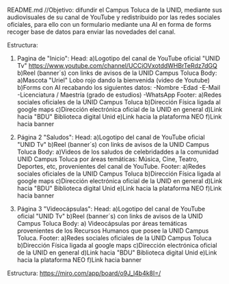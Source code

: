 README.md
//Objetivo: difundir el Campus Toluca de la UNID, mediante sus audiovisuales de su canal de YouTube y redistribuido por las redes sociales oficiales, para ello con un formulario mediante una AI en forma de forms recoger base de datos para enviar las novedades del canal.

Estructura:
1) Pagina de "Inicio":
Head:
a)Logotipo del canal de YouTube oficial "UNID Tv" https://www.youtube.com/channel/UCCiOVxotddWHBrTeRdz7dGQ 
b)Reel (banner´s) con links de avisos de la UNID Campus Toluca
Body:
a)Mascota "Uriel" Lobo rojo dando la bienvenida (video de Youtube)
b)Forms con AI recabando los siguientes datos:
						-Nombre
						-Edad
						-E-Mail
						-Licenciatura / Maestría (grado de estudios)
						-WhatsApp
Footer:
a)Redes sociales oficiales de la UNID Campus Toluca
b)Dirección Física ligada al google maps
c)Dirección electrónica oficial de la UNID en general
d)Link hacia "BDU" Biblioteca digital Unid
e)Link hacia la plataforma NEO
f)Link hacia banner


2) Página 2 "Saludos":
Head:
a)Logotipo del canal de YouTube oficial "UNID Tv"
b)Reel (banner´s) con links de avisos de la UNID Campus Toluca
Body:
a)Videos de los saludos de celebridaddes a la comunidad UNID Campus Toluca por áreas temáticas: Música, Cine, Teatro, Deportes, etc, provenientes del canal de YouTube.
Footer:
a)Redes sociales oficiales de la UNID Campus Toluca
b)Dirección Física ligada al google maps
c)Dirección electrónica oficial de la UNID en general
d)Link hacia "BDU" Biblioteca digital Unid
e)Link hacia la plataforma NEO
f)Link hacia banner

3) Página 3 "Videocápsulas":
Head:
a)Logotipo del canal de YouTube oficial "UNID Tv"
b)Reel (banner´s) con links de avisos de la UNID Campus Toluca
Body:
a) Videocápsulas por áreas temáticas provenientes de los Recursos Humanos que posee la UNID Campus Toluca.
Footer:
a)Redes sociales oficiales de la UNID Campus Toluca
b)Dirección Física ligada al google maps
c)Dirección electrónica oficial de la UNID en general
d)Link hacia "BDU" Biblioteca digital Unid
e)Link hacia la plataforma NEO
f)Link hacia banner

Estructura:
https://miro.com/app/board/o9J_l4b4k8I=/

